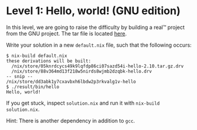 # Level 1: Hello, world! (GNU edition)

In this level, we are going to raise the difficulty by building a
real™ project from the GNU project.  The tar file is located
[here](ftp://ftp.gnu.org/gnu/hello/hello-2.10.tar.gz).

Write your solution in a new `default.nix` file, such that the
following occurs:

```
$ nix-build default.nix 
these derivations will be built:
  /nix/store/05knrdcycs49k9lqfdp86ci07sazd54i-hello-2.10.tar.gz.drv
  /nix/store/88v364md13f218w5nirds8wjmb2dzqbk-hello.drv
-- snip --
/nix/store/dd3abk1y7cxavbxh6lbdw2p3rkvalg1v-hello
$ ./result/bin/hello 
Hello, world!
```

If you get stuck, inspect `solution.nix` and run it with `nix-build
solution.nix`.

Hint: There is another dependency in addition to `gcc`.
